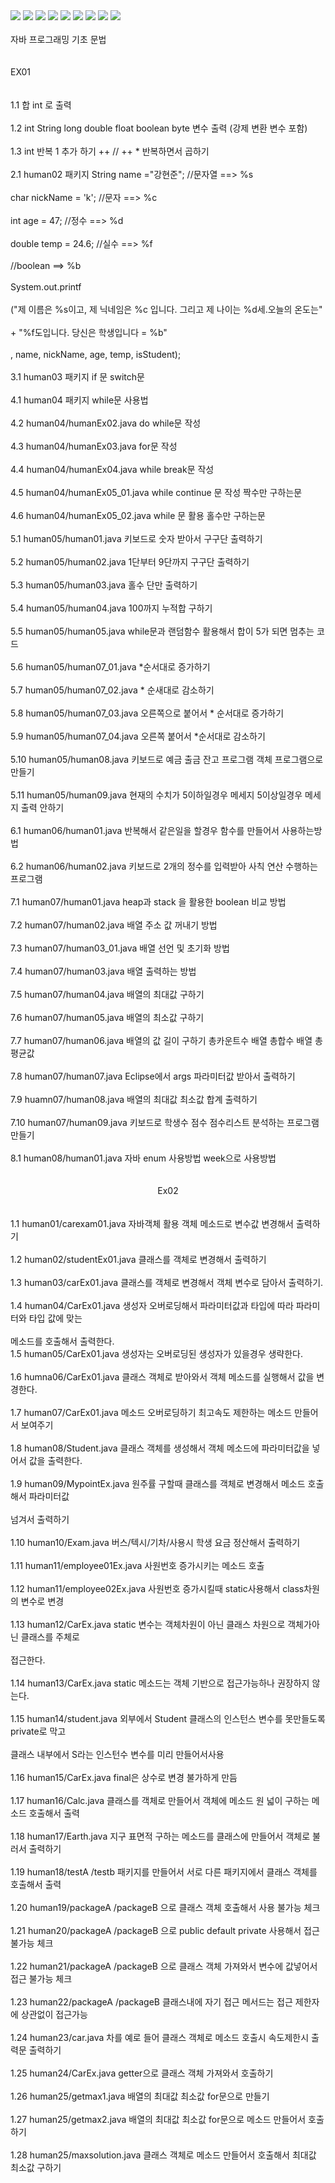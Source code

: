 <img src="https://capsule-render.vercel.app/api?type=wave&color=auto&height=300&section=header&text=휴먼교육센터%20자바파일&fontSize=60" />
<img src="https://img.shields.io/badge/Java-F7DF1E?style=flat-square&logo=JavaScript&logoColor=white"/>
<img src="https://img.shields.io/badge/Eclipse-2C2255?style=flat-square&logo=Eclipse&logoColor=white"/>
<img src="https://img.shields.io/badge/Oracle-F80000?style=flat-square&logo=Oracle&logoColor=white"/>
<img src="https://img.shields.io/badge/Spring-6DB33F?style=flat-square&logo=Spring&logoColor=white"/>
<img src="https://img.shields.io/badge/VisualStudioCode-007ACC?style=flat-square&logo=VisualStudioCode&logoColor=white"/>
<img src="https://img.shields.io/badge/GitHub-181717?style=flat-square&logo=GitHub&logoColor=white"/>
<a href="https://hits.seeyoufarm.com"><img src="https://hits.seeyoufarm.com/api/count/incr/badge.svg?url=https%3A%2F%2Fgithub.com%2Fhyungrack-Choi&count_bg=%2379C83D&title_bg=%23555555&icon=fluentd.svg&icon_color=%23E7E7E7&title=%EB%B0%A9%EB%AC%B8%EC%9E%90%EC%88%98&edge_flat=false"/></a>
<img src="https://github-readme-stats.vercel.app/api/top-langs/?username=hyungrack-Choi&layout=compact"><br><br>


<div align=cneter>자바 프로그래밍 기초 문법</div><br><br>
<div align=cneter> EX01</div><br><br>
<div align=left>1.1 합 int 로 출력</div><br>
<div align=left>1.2 int String long double float boolean byte 변수 출력 (강제 변환 변수 포함)</div><br>
<div align=left>1.3  int 반복 1 추가 하기 ++ // ++ * 반복하면서 곱하기</div><br>
<div align=left>2.1  human02 패키지 String name ="강현준"; //문자열 ==> %s</div><br>
<div align=left>char nickName = 'k'; //문자 ==> %c</div><br>
<div align=left>int age = 47;		 //정수 ==> %d</div><br>
<div align=left>double temp = 24.6;  //실수 ==> %f</div><br>
<div align=left>//boolean ==> %b</div><br>
<div align=left>System.out.printf</div><br>
<div align=left>("제 이름은 %s이고, 제 닉네임은 %c 입니다. 그리고 제 나이는 %d세.오늘의 온도는"</div><br>
<div align=left>+ "%f도입니다. 당신은 학생입니다 = %b"</div><br>
<div align=left>, name, nickName, age, temp, isStudent);</div><br>
<div align=left>3.1 human03 패키지 if 문 switch문</div><br>
<div align=left>4.1 human04 패키지 while문 사용법</div><br>
<div align=left>4.2 human04/humanEx02.java do while문 작성</div><br>
<div align=left>4.3 human04/humanEx03.java for문 작성</div><br>
<div align=left>4.4 human04/humanEx04.java while break문 작성</div><br>
<div align=left>4.5 human04/humanEx05_01.java while continue 문 작성 짝수만 구하는문</div><br>
<div align=left>4.6 human04/humanEx05_02.java while 문 활용 홀수만 구하는문</div><br>
<div align=left>5.1 human05/human01.java 키보드로 숫자 받아서 구구단 출력하기</div><br>
<div align=left>5.2 human05/human02.java 1단부터 9단까지 구구단 출력하기</div><br>
<div align=left>5.3 human05/human03.java 홀수 단만 출력하기</div><br>
<div align=left>5.4 human05/human04.java 100까지 누적합 구하기</div><br>
<div align=left>5.5 human05/human05.java while문과 랜덤함수 활용해서 합이 5가 되면 멈추는 코드</div><br>
<div align=left>5.6 human05/human07_01.java *순서대로 증가하기</div><br>
<div align=left>5.7 human05/human07_02.java * 순새대로 감소하기</div><br>
<div align=left>5.8 human05/human07_03.java  오른쪽으로 붙어서 * 순서대로 증가하기</div><br>
<div align=left>5.9 human05/human07_04.java 오른쪽 붙어서 *순서대로 감소하기</div><br>
<div align=left>5.10 human05/human08.java 키보드로 예금 출금 잔고 프로그램 객체 프로그램으로 만들기</div><br>
<div align=left>5.11 human05/human09.java 현재의 수치가 5이하일경우 메세지 5이상일경우 메세지 출력 안하기</div><br>
<div align=left>6.1 human06/human01.java 반복해서 같은일을 할경우 함수를 만들어서 사용하는방법</div><br>
<div align=left>6.2 human06/human02.java 키보드로 2개의 정수를 입력받아 사칙 연산 수행하는 프로그램</div><br>
<div align=left>7.1 human07/human01.java heap과 stack 을 활용한 boolean 비교 방법</div><br>
<div align=left>7.2 human07/human02.java 배열 주소 값 꺼내기 방법</div><br>
<div align=left>7.3 human07/human03_01.java 배열 선언 및 초기화 방법</div><br>
<div align=left>7.4 human07/human03.java 배열 출력하는 방법</div><br>
<div align=left>7.5 human07/human04.java 배열의 최대값 구하기</div><br>
<div align=left>7.6 human07/human05.java 배열의 최소값 구하기</div><br>
<div align=left>7.7 human07/human06.java 배열의 값 길이 구하기 총카운트수 배열 총합수 배열 총 평균값</div><br>
<div align=left>7.8 human07/human07.java Eclipse에서 args 파라미터값 받아서 출력하기</div><br>
<div align=left>7.9 huamn07/human08.java 배열의 최대값 최소값 합계 출력하기</div><br>
<div align=left>7.10 human07/human09.java 키보드로 학생수 점수 점수리스트 분석하는 프로그램 만들기</div><br>
<div align=left>8.1 human08/human01.java 자바 enum 사용방법 week으로 사용방법</div><br><br>
<div align=center> Ex02</div><br><br>
<div align=left>1.1 human01/carexam01.java 자바객체 활용 객체 메소드로 변수값 변경해서 출력하기</div><br>
<div align=left>1.2 human02/studentEx01.java 클래스를 객체로 변경해서 출력하기</div><br>
<div align=left>1.3 human03/carEx01.java 클래스를 객체로 변경해서 객체 변수로 담아서 출력하기.</div><br>
<div align=left>1.4 human04/CarEx01.java 생성자 오버로딩해서 파라미터값과 타입에 따라 파라미터와 타입 값에 맞는</div><br> <dleftgn=center>메소드를 호출해서 출력한다.</dleftgn=center><br>
<div align=left>1.5 human05/CarEx01.java 생성자는 오버로딩된 생성자가 있을경우 생략한다.</div><br>
<div align=left>1.6 humna06/CarEx01.java 클래스 객체로 받아와서 객체 메소드를 실행해서 값을 변경한다.</div><br>
<div align=left>1.7 human07/CarEx01.java 메소드 오버로딩하기 최고속도 제한하는 메소드 만들어서 보여주기</div><br>
<div align=left>1.8 human08/Student.java 클래스 객체를 생성해서 객체 메소드에 파라미터값을 넣어서 값을 출력한다.</div><br>
<div align=left>1.9 human09/MypointEx.java 원주률 구할때 클래스를 객체로 변경해서 메소드 호출해서 파라미터값</div><br>
<div align=left>넘겨서 출력하기</div><br>
<div align=left>1.10 human10/Exam.java 버스/텍시/기차/사용시 학생 요금 정산해서 출력하기</div><br>
<div align=left>1.11 human11/employee01Ex.java 사원번호 증가시키는 메소드 호출</div><br>
<div align=left>1.12 human11/employee02Ex.java 사원번호 증가시킬때 static사용해서 class차원의 변수로 변경</div><br>
<div align=left>1.13 human12/CarEx.java static 변수는 객체차원이 아닌 클래스 차원으로 객체가아닌 클래스를 주체로</div><br>
<div align=left>접근한다.</div><br>
<div align=left>1.14 human13/CarEx.java  static 메소드는 객체 기반으로 접근가능하나 권장하지 않는다.</div><br>
<div align=left>1.15 human14/student.java 외부에서 Student 클래스의 인스턴스 변수를 못만들도록 private로 막고</div><br>
<div align=left>클래스 내부에서 S라는 인스턴수 변수를 미리 만들어서사용</div><br>
<div align=left>1.16 human15/CarEx.java final은 상수로 변경 불가하게 만듬</div><br>
<div align=left>1.17 human16/Calc.java 클래스를 객체로 만들어서 객체에 메소드 원 넓이 구하는 메소드 호출해서 출력</div><br>
<div align=left>1.18 human17/Earth.java 지구 표면적 구하는 메소드를 클래스에 만들어서 객체로 불러서 출력하기</div><br>
<div align=left>1.19 human18/testA /testb 패키지를 만들어서 서로 다른 패키지에서 클래스 객체를 호출해서 출력</div><br>
<div align=left>1.20 human19/packageA  /packageB 으로 클래스 객체 호출해서 사용 불가능 체크</div><br>
<div align=left>1.21 human20/packageA /packageB 으로 public default private 사용해서 접근 불가능 체크</div><br>
<div align=left>1.22 human21/packageA /packageB 으로 클래스 객체 가져와서 변수에 값넣어서 접근 불가능 체크</div><br>
<div align=left>1.23 human22/packageA /packageB 클래스내에 자기 접근 메서드는 접근 제한자에 상관없이 접근가능</div><br>
<div align=left>1.24 human23/car.java 차를 예로 들어 클래스 객체로 메소드 호출시 속도제한시 출력문 출력하기</div><br>
<div align=left>1.25 human24/CarEx.java getter으로 클래스 객체 가져와서 호출하기</div><br>
<div align=left>1.26 human25/getmax1.java 배열의 최대값 최소값 for문으로 만들기</div><br>
<div align=left>1.27 human25/getmax2.java 배열의 최대값 최소값 for문으로 메소드 만들어서 호출하기</div><br>
<div align=left>1.28 human25/maxsolution.java 클래스 객체로 메소드 만들어서 호출해서 최대값 최소값 구하기</div><br>
<div align=left>